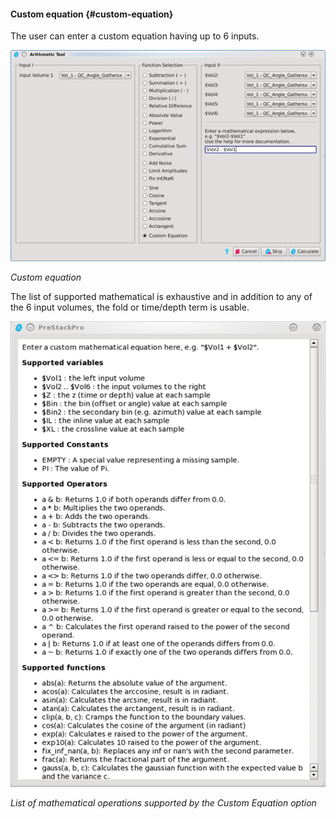 #### Custom equation {#custom-equation}

The user can enter a custom equation having up to 6 inputs.

![](/assets/008_Attributes.png)

_Custom equation_

The list of supported mathematical is exhaustive and in addition to any of the 6 input volumes, the fold or time/depth term is usable.

![](/assets/009_Attributes.png)

_List of mathematical operations supported by the Custom Equation option_


